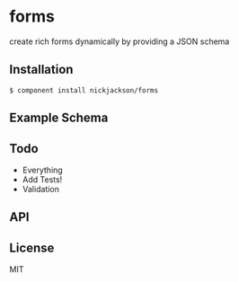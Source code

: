 
# forms

  create rich forms dynamically by providing a JSON schema

## Installation

    $ component install nickjackson/forms

## Example Schema


## Todo
* Everything
* Add Tests!
* Validation

## API

   

## License

  MIT
